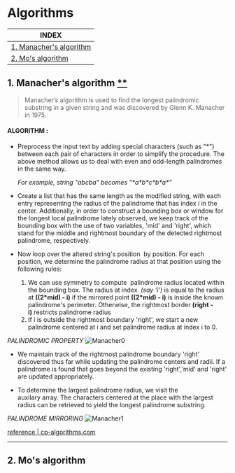 # Algorithms

|INDEX|
| -------- | 
|[1. Manacher's algorithm](https://github.com/d2ep4k/Algorithms/blob/main/README.md#1-manachers-algorithm)|
|[2. Mo's algorithm](https://github.com/d2ep4k/Algorithms/tree/main#2-mos-algorithm)|


## 1. Manacher's algorithm  [**](https://github.com/d2ep4k/Algorithms/blob/main/README.md#algorithms)
> Manacher’s algorithm is used to find the longest palindromic substring in a given string and was discovered by Glenn K. Manacher in 1975.

#### ALGORITHM :

- Preprocess the input text by adding special characters (such as "*") between each pair of characters in order to simplify the procedure. The above method allows us to deal with even and odd-length palindromes in the same way.

     *For example, string "abcba" becomes "\*a\*b\*c\*b\*a\*"*
  
- Create a list that has the same length as the modified string, with each entry representing the radius of the palindrome that has index i in the center. Additionally, in order to construct a bounding box or window for the longest local palindrome lately observed, we keep track of the bounding box with the use of two variables, 'mid' and 'right', which stand for the middle and rightmost boundary of the detected rightmost palindrome, respectively.

- Now loop over the altered string's position  by position. For each position, we determine the palindrome radius at that position using the following rules:
  1. We can use symmetry to compute  palindrome radius located within the bounding box. The radius at index  *(say 'i')* is equal to the radius at **((2*mid) - i)** if the mirrored point **((2*mid) - i)** is inside the known palindrome's perimeter. Otherwise, the rightmost border **(right - i)** restricts palindrome radius
  2. If i is outside the rightmost boundary 'right', we start a new palindrome centered at i and set palindrome radius at index i to 0.

*PALINDROMIC PROPERTY*
![Manacher0](https://github.com/d2ep4k/Algorithms/assets/143197927/a7d0455b-f9c3-405d-9c54-0608c29d5393)

- We maintain track of the rightmost palindrome boundary 'right' discovered thus far while updating the palindrome centers and radii. If a palindrome is found that goes beyond the existing 'right','mid' and 'right' are updated appropriately.

- To determine the largest palindrome radius, we visit the auxilary array. The characters centered at the place with the largest radius can be retrieved to yield the longest palindrome substring.

*PALINDROME MIRRORING*
  ![Manacher1](https://github.com/d2ep4k/Algorithms/assets/143197927/75d10e29-d62d-4728-b6e1-1a0070dd66fc)
  
[reference | cp-algorithms.com](https://cp-algorithms.com/string/manacher.html)
<br>

---

## 2. Mo's algorithm

